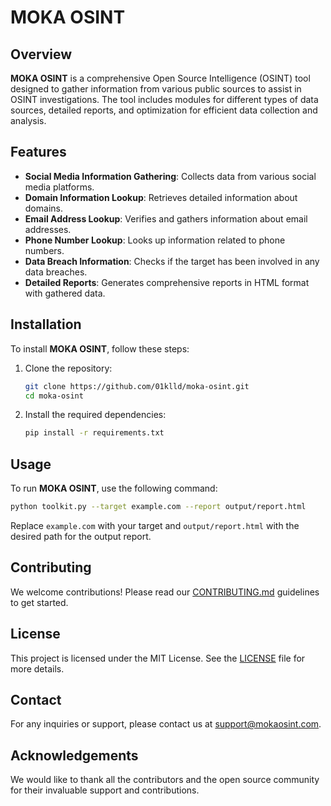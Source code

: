 # MOKA OSINT

## Overview

**MOKA OSINT** is a comprehensive Open Source Intelligence (OSINT) tool designed to gather information from various public sources to assist in OSINT investigations. The tool includes modules for different types of data sources, detailed reports, and optimization for efficient data collection and analysis.

## Features

- **Social Media Information Gathering**: Collects data from various social media platforms.
- **Domain Information Lookup**: Retrieves detailed information about domains.
- **Email Address Lookup**: Verifies and gathers information about email addresses.
- **Phone Number Lookup**: Looks up information related to phone numbers.
- **Data Breach Information**: Checks if the target has been involved in any data breaches.
- **Detailed Reports**: Generates comprehensive reports in HTML format with gathered data.

## Installation

To install **MOKA OSINT**, follow these steps:

1. Clone the repository:
    ```bash
    git clone https://github.com/01klld/moka-osint.git
    cd moka-osint
    ```

2. Install the required dependencies:
    ```bash
    pip install -r requirements.txt
    ```

## Usage

To run **MOKA OSINT**, use the following command:

```bash
python toolkit.py --target example.com --report output/report.html
```

Replace `example.com` with your target and `output/report.html` with the desired path for the output report.

## Contributing

We welcome contributions! Please read our [CONTRIBUTING.md](CONTRIBUTING.md) guidelines to get started.

## License

This project is licensed under the MIT License. See the [LICENSE](LICENSE) file for more details.

## Contact

For any inquiries or support, please contact us at support@mokaosint.com.

## Acknowledgements

We would like to thank all the contributors and the open source community for their invaluable support and contributions.
